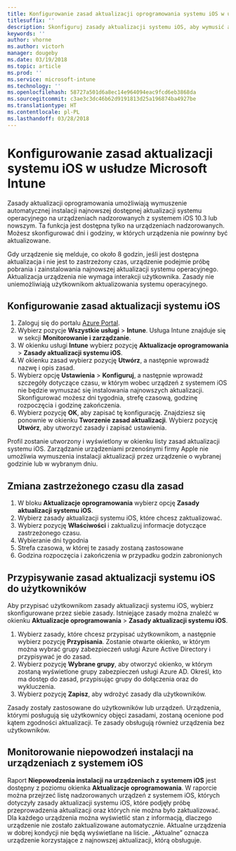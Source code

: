 ```yaml
---
title: Konfigurowanie zasad aktualizacji oprogramowania systemu iOS w usłudze Microsoft Intune
titlesuffix: ''
description: Skonfiguruj zasady aktualizacji systemu iOS, aby wymusić automatyczna instalację najnowszej dostępnej aktualizacji oprogramowania na urządzeniach nadzorowanych z systemem iOS.
keywords: ''
author: vhorne
ms.author: victorh
manager: dougeby
ms.date: 03/19/2018
ms.topic: article
ms.prod: ''
ms.service: microsoft-intune
ms.technology: ''
ms.openlocfilehash: 58727a501d6a8ec14e964094eac9fcd6eb3868da
ms.sourcegitcommit: c3ae3c3dc46b62d9191813d25a196874ba4927be
ms.translationtype: HT
ms.contentlocale: pl-PL
ms.lasthandoff: 03/28/2018
---
```

# <a name="configure-ios-update-policies-in-microsoft-intune"></a>Konfigurowanie zasad aktualizacji systemu iOS w usłudze Microsoft Intune

Zasady aktualizacji oprogramowania umożliwiają wymuszenie automatycznej instalacji najnowszej dostępnej aktualizacji systemu operacyjnego na urządzeniach nadzorowanych z systemem iOS 10.3 lub nowszym. Ta funkcja jest dostępna tylko na urządzeniach nadzorowanych. Możesz skonfigurować dni i godziny, w których urządzenia nie powinny być aktualizowane. 

Gdy urządzenie się melduje, co około 8 godzin, jeśli jest dostępna aktualizacja i nie jest to zastrzeżony czas, urządzenie podejmie próbę pobrania i zainstalowania najnowszej aktualizacji systemu operacyjnego. Aktualizacja urządzenia nie wymaga interakcji użytkownika. Zasady nie uniemożliwiają użytkownikom aktualizowania systemu operacyjnego.

## <a name="configure-the-ios-update-policy"></a>Konfigurowanie zasad aktualizacji systemu iOS
1. Zaloguj się do portalu [Azure Portal](https://portal.azure.com).
2. Wybierz pozycje **Wszystkie usługi** > **Intune**. Usługa Intune znajduje się w sekcji **Monitorowanie i zarządzanie**.
3. W okienku usługi **Intune** wybierz pozycję **Aktualizacje oprogramowania** > **Zasady aktualizacji systemu iOS**.
4. W okienku zasad wybierz pozycję **Utwórz**, a następnie wprowadź nazwę i opis zasad.
5. Wybierz opcję **Ustawienia** > **Konfiguruj**, a następnie wprowadź szczegóły dotyczące czasu, w którym wobec urządzeń z systemem iOS nie będzie wymuszać się instalowania najnowszych aktualizacji. Skonfigurować możesz dni tygodnia, strefę czasową, godzinę rozpoczęcia i godzinę zakończenia.
6. Wybierz pozycję **OK**, aby zapisać tę konfigurację. Znajdziesz się ponownie w okienku **Tworzenie zasad aktualizacji**. Wybierz pozycję **Utwórz**, aby utworzyć zasady i zapisać ustawienia.

Profil zostanie utworzony i wyświetlony w okienku listy zasad aktualizacji systemu iOS. Zarządzanie urządzeniami przenośnymi firmy Apple nie umożliwia wymuszenia instalacji aktualizacji przez urządzenie o wybranej godzinie lub w wybranym dniu. 

## <a name="change-the-restricted-times-for-the-policy"></a>Zmiana zastrzeżonego czasu dla zasad

1.  W bloku **Aktualizacje oprogramowania** wybierz opcję **Zasady aktualizacji systemu iOS**.
2.  Wybierz zasady aktualizacji systemu iOS, które chcesz zaktualizować.
3.  Wybierz pozycję **Właściwości** i zaktualizuj informacje dotyczące zastrzeżonego czasu.
4.  Wybieranie dni tygodnia
5.  Strefa czasowa, w której te zasady zostaną zastosowane
6.  Godzina rozpoczęcia i zakończenia w przypadku godzin zabronionych

## <a name="assign-an-ios-update-policy-to-users"></a>Przypisywanie zasad aktualizacji systemu iOS do użytkowników

Aby przypisać użytkownikom zasady aktualizacji systemu iOS, wybierz skonfigurowane przez siebie zasady. Istniejące zasady można znaleźć w okienku **Aktualizacje oprogramowania** > **Zasady aktualizacji systemu iOS**.

1. Wybierz zasady, które chcesz przypisać użytkownikom, a następnie wybierz pozycję **Przypisania**. Zostanie otwarte okienko, w którym można wybrać grupy zabezpieczeń usługi Azure Active Directory i przypisywać je do zasad.
2. Wybierz pozycję **Wybrane grupy**, aby otworzyć okienko, w którym zostaną wyświetlone grupy zabezpieczeń usługi Azure AD. Określ, kto ma dostęp do zasad, przypisując grupy do dołączenia oraz do wykluczenia.
3. Wybierz pozycję **Zapisz**, aby wdrożyć zasady dla użytkowników.

Zasady zostały zastosowane do użytkowników lub urządzeń. Urządzenia, którymi posługują się użytkownicy objęci zasadami, zostaną ocenione pod kątem zgodności aktualizacji. Te zasady obsługują również urządzenia bez użytkowników.

## <a name="monitor-ios-device-installation-failures"></a>Monitorowanie niepowodzeń instalacji na urządzeniach z systemem iOS
<!-- 1352223 -->
Raport **Niepowodzenia instalacji na urządzeniach z systemem iOS** jest dostępny z poziomu okienka **Aktualizacje oprogramowania**. W raporcie można przejrzeć listę nadzorowanych urządzeń z systemem iOS, których dotyczyły zasady aktualizacji systemu iOS, które podjęły próbę przeprowadzenia aktualizacji oraz których nie można było zaktualizować. Dla każdego urządzenia można wyświetlić stan z informacją, dlaczego urządzenie nie zostało zaktualizowane automatycznie. Aktualne urządzenia w dobrej kondycji nie będą wyświetlane na liście. „Aktualne” oznacza urządzenie korzystające z najnowszej aktualizacji, którą obsługuje.

